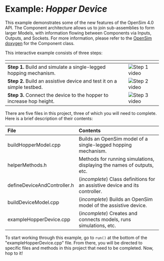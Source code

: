 Example: *Hopper Device* 
========================

This example demonstrates some of the new features of the OpenSim 4.0 API.
The Component architecture allows us to join sub-assemblies to form larger Models, with information flowing between Components via Inputs, Outputs, and Sockets.
For more information, please refer to the [OpenSim doxygen](http://doxygen.opensim.community/) for the Component class.

This interactive example consists of three steps:

| []()                                                                   | []()
| ---------------------------------------------------------------------- | --------------------------------
| **Step 1.** Build and simulate a single-legged hopping mechanism.      | ![Step 1 video](video_step1.gif)
| **Step 2.** Build an assistive device and test it on a simple testbed. | ![Step 2 video](video_step2.gif)
| **Step 3.** Connect the device to the hopper to increase hop height.   | ![Step 3 video](video_step3.gif)

There are five files in this project, three of which you will need to complete.
Here is a brief description of their contents:

| File                        | Contents
| :-------------------------- | :---------------------------------------------------------------------------
| buildHopperModel.cpp        | Builds an OpenSim model of a single-legged hopping mechanism.
| helperMethods.h             | Methods for running simulations, displaying the names of outputs, etc.
| defineDeviceAndController.h | (*incomplete*) Class definitions for an assistive device and its controller.
| buildDeviceModel.cpp        | (*incomplete*) Builds an OpenSim model of the assistive device.
| exampleHopperDevice.cpp     | (*incomplete*) Creates and connects models, runs simulations, etc.

To start working through this example, go to `run()` at the bottom of the "exampleHopperDevice.cpp" file.
From there, you will be directed to specific files and methods in this project that need to be completed.
Now, hop to it!
